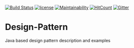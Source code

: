 [![Build Status](https://travis-ci.com/Sajed49/Design-Pattern.svg?branch=dev)](https://travis-ci.com/Sajed49/Design-Pattern)
[![license](http://img.shields.io/badge/license-MIT-brightgreen.svg)](https://github.com/Sajed49/Design-Pattern)
[![Maintainability](https://api.codeclimate.com/v1/badges/c01c5dac9e59e1fedde9/maintainability)](https://codeclimate.com/github/Sajed49/Design-Pattern/maintainability)
[![HitCount](http://hits.dwyl.com/sajed49/Design-Pattern.svg)](http://hits.dwyl.com/sajed49/Design-Pattern)
[![Gitter](https://badges.gitter.im/java-design-pattern/community.svg)](https://gitter.im/java-design-pattern/community?utm_source=badge&utm_medium=badge&utm_campaign=pr-badge)
# Design-Pattern
Java based design pattern description and examples
